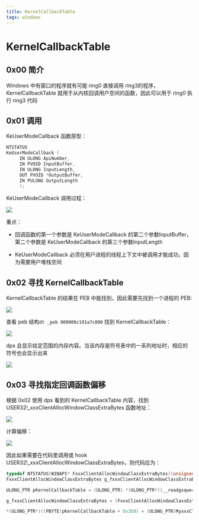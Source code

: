 ```yaml
---
title: KernelCallbackTable
tags: windows
---
```

# KernelCallbackTable

## 0x00 简介

Windows 中有窗口的程序就有可能 ring0 直接调用 ring3的程序，KernelCallbackTable 就用于从内核回调用户空间的函数，因此可以用于 ring0 执行 ring3 代码

## 0x01 调用

KeUserModeCallback 函数原型：

```C
NTSTATUS
KeUserModeCallback (
     IN ULONG ApiNumber,
     IN PVOID InputBuffer,
     IN ULONG InputLength,
     OUT PVOID *OutputBuffer,
     IN PULONG OutputLength
     );
```


KeUserModeCallback 调用过程：

![](https://gitee.com/tboom_is_here/pic/raw/master/img/Ar2xznvsXQHotO1.png)

重点：

- 回调函数的第一个参数是 KeUserModeCallback 的第二个参数InputBuffer，第二个参数是   KeUserModeCallback 的第三个参数InputLength

- KeUserModeCallback 必须在用户进程的线程上下文中被调用才能成功，因为需要用户堆栈空间

## 0x02 寻找 KernelCallbackTable

KernelCallbackTable 的结果在 PEB 中能找到，因此需要先找到一个进程的 PEB:

![](https://gitee.com/tboom_is_here/pic/raw/master/img/image_1.png)

查看 peb 结构`dt _peb 000000c191a7c000` 找到 KernelCallbackTable：

![](https://gitee.com/tboom_is_here/pic/raw/master/img/image_2.png)

dps 会显示给定范围的内存内容。当该内存是符号表中的一系列地址时，相应的符号也会显示出来

![](https://gitee.com/tboom_is_here/pic/raw/master/img/image_3.png)

## 0x03 寻找指定回调函数偏移

根据 0x02 使用 dps 看到的 KernelCallbackTable 内容，找到 USER32!_xxxClientAllocWindowClassExtraBytes 函数地址：

![](https://gitee.com/tboom_is_here/pic/raw/master/img/image_4.png)

计算偏移：

![](https://gitee.com/tboom_is_here/pic/raw/master/img/image_5.png)

因此如果需要在代码里调用或 hook USER32!_xxxClientAllocWindowClassExtraBytes，则代码应为：

```C
typedef NTSTATUS(WINAPI* FxxxClientAllocWindowClassExtraBytes)(unsigned int* pSize);
FxxxClientAllocWindowClassExtraBytes g_fxxxClientAllocWindowClassExtraBytes = NULL;

ULONG_PTR pKernelCallbackTable = (ULONG_PTR) *(ULONG_PTR*)(__readgsqword(0x60) + 0x58); // gs:[0x60] 指向进程 PEB，PEB 结构体偏移 0x58 为 KernelCallbackTable

g_fxxxClientAllocWindowClassExtraBytes = (FxxxClientAllocWindowClassExtraBytes)*(ULONG_PTR*)((PBYTE)pKernelCallbackTable + 0x3D8);  //KernelCallbackTable 偏移0x3D8 为 user32!_xxxClientAllocWindowClassExtraBytes

*(ULONG_PTR*)((PBYTE)pKernelCallbackTable + 0x3D8) = (ULONG_PTR)MyxxxClientAllocWindowClassExtraBytes;  // hook user32!_xxxClientAllocWindowClassExtraBytes 为自定义函数 MyxxxClientAllocWindowClassExtraBytes

```



